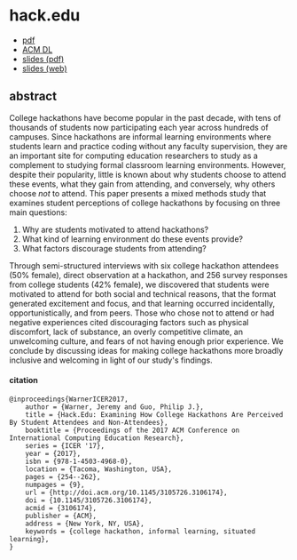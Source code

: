 # hack.edu

* [pdf](https://jeremywrnr.com/papers/student-perceptions-of-college-hackathons_ICER-2017.pdf)
* [ACM DL](https://dl.acm.org/citation.cfm?id=3106174)
* [slides (pdf)](https://jeremywrnr.com/hack.edu/icer-presentation.pdf)
* [slides (web)](https://jeremywrnr.com/hack.edu/slides)

## abstract

College hackathons have become popular in the past decade, with tens of
thousands of students now participating each year across hundreds of campuses.
Since hackathons are informal learning environments where students learn and
practice coding without any faculty supervision, they are an important site for
computing education researchers to study as a complement to studying formal
classroom learning environments. However, despite their popularity, little is
known about why students choose to attend these events, what they gain from
attending, and conversely, why others choose _not_ to attend. This paper
presents a mixed methods study that examines student perceptions of college
hackathons by focusing on three main questions:

1. Why are students motivated to attend hackathons?
2. What kind of learning environment do these events provide?
3. What factors discourage students from attending?

Through semi-structured interviews with six college hackathon attendees (50%
female), direct observation at a hackathon, and 256 survey responses from
college students (42% female), we discovered that students were motivated to
attend for both social and technical reasons, that the format generated
excitement and focus, and that learning occurred incidentally,
opportunistically, and from peers. Those who chose not to attend or had
negative experiences cited discouraging factors such as physical discomfort,
lack of substance, an overly competitive climate, an unwelcoming culture, and
fears of not having enough prior experience. We conclude by discussing ideas
for making college hackathons more broadly inclusive and welcoming in light of
our study's findings.

#### citation

```
@inproceedings{WarnerICER2017,
    author = {Warner, Jeremy and Guo, Philip J.},
    title = {Hack.Edu: Examining How College Hackathons Are Perceived By Student Attendees and Non-Attendees},
    booktitle = {Proceedings of the 2017 ACM Conference on International Computing Education Research},
    series = {ICER '17},
    year = {2017},
    isbn = {978-1-4503-4968-0},
    location = {Tacoma, Washington, USA},
    pages = {254--262},
    numpages = {9},
    url = {http://doi.acm.org/10.1145/3105726.3106174},
    doi = {10.1145/3105726.3106174},
    acmid = {3106174},
    publisher = {ACM},
    address = {New York, NY, USA},
    keywords = {college hackathon, informal learning, situated learning},
}
```

